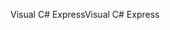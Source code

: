 <span data-ttu-id="1a768-101">Visual C# Express</span><span class="sxs-lookup"><span data-stu-id="1a768-101">Visual C# Express</span></span>